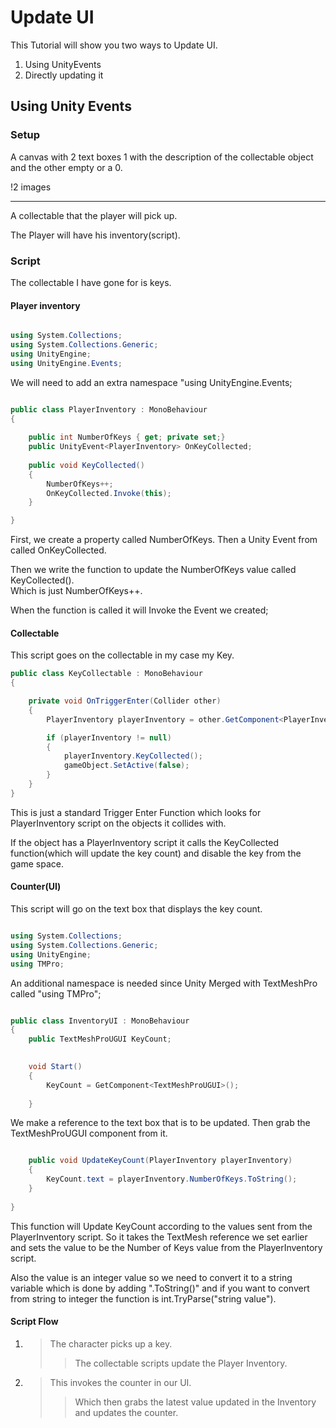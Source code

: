 
# Update UI

This Tutorial will show you two ways to Update UI.

1. Using UnityEvents
2. Directly updating it

## Using Unity Events

### Setup
A canvas with 2 text boxes 1 with the description of the collectable object and the other empty or a 0.

!2 images
___________________
A collectable that the player will pick up.

The Player will have his inventory(script).

### Script

The collectable I have gone for is keys.

#### Player inventory

```.cs

using System.Collections;
using System.Collections.Generic;
using UnityEngine;
using UnityEngine.Events;

```

We will need to add an extra namespace "using UnityEngine.Events;

```.cs

public class PlayerInventory : MonoBehaviour
{
    
    public int NumberOfKeys { get; private set;}
    public UnityEvent<PlayerInventory> OnKeyCollected;
    
    public void KeyCollected()
    {
        NumberOfKeys++;
        OnKeyCollected.Invoke(this);
    }

}

```

First, we create a property called NumberOfKeys.
Then a Unity Event from <this script> called OnKeyCollected.

Then we write the function to update the NumberOfKeys value called KeyCollected().<br>
Which is just NumberOfKeys++.

When the function is called it will Invoke the Event we created;

#### Collectable

This script goes on the collectable in my case my Key.

```.cs
public class KeyCollectable : MonoBehaviour
{

    private void OnTriggerEnter(Collider other)
    {
        PlayerInventory playerInventory = other.GetComponent<PlayerInventory>();

        if (playerInventory != null)
        {
            playerInventory.KeyCollected();
            gameObject.SetActive(false);
        }
    }
}
```

This is just a standard Trigger Enter Function which looks for PlayerInventory script on the objects it collides with.

If the object has a PlayerInventory script it calls the KeyCollected function(which will update the key count) and disable the key from the game space.

#### Counter(UI)

This script will go on the text box that displays the key count.

```.cs

using System.Collections;
using System.Collections.Generic;
using UnityEngine;
using TMPro;

```

An additional namespace is needed since Unity Merged with TextMeshPro called "using TMPro";

```.cs

public class InventoryUI : MonoBehaviour
{
    public TextMeshProUGUI KeyCount;
    

    void Start()
    {
        KeyCount = GetComponent<TextMeshProUGUI>();
        
    }

```

We make a reference to the text box that is to be updated.
Then grab the TextMeshProUGUI component from it.

```.cs

    public void UpdateKeyCount(PlayerInventory playerInventory)
    {
        KeyCount.text = playerInventory.NumberOfKeys.ToString();
    }
    
}

```

This function will Update KeyCount according to the values sent from the PlayerInventory script.
So it takes the TextMesh reference we set earlier and sets the value to be the Number of Keys value from the PlayerInventory script.

Also the value is an integer value so we need to convert it to a string variable which is done by adding ".ToString()" and if you want to convert from string to integer the function is int.TryParse("string value").

#### Script Flow

1. > The character picks up a key.
   >> The collectable scripts update the Player Inventory.
2. > This invokes the counter in our UI.
   >> Which then grabs the latest value updated in the Inventory and updates the counter.
 

